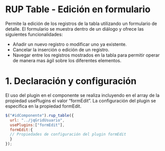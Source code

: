 # RUP Table - Edición en formulario

Permite la edición de los registros de la tabla utilizando un formulario de detalle. El formulario se muestra
dentro de un diálogo y ofrece las siguientes funcionalidades:

* Añadir un nuevo registro o modificar uno ya existente.
* Cancelar la inserción o edición de un registro.
* Navegar entre los registros mostrados en la tabla para permitir operar de manera mas ágil sobre los diferentes elementos.

# 1. Declaración y configuración

El uso del plugin en el componente se realiza incluyendo en el array de la propiedad usePlugins el valor “formEdit”. La configuración del plugin se especifica en la propiedad formEdit.

```js
$("#idComponente").rup_table({
  url: "../jqGridUsuario",
  usePlugins:["formEdit"],
  formEdit:{
  // Propiedades de configuración del plugin formEdit
  }
});
```
